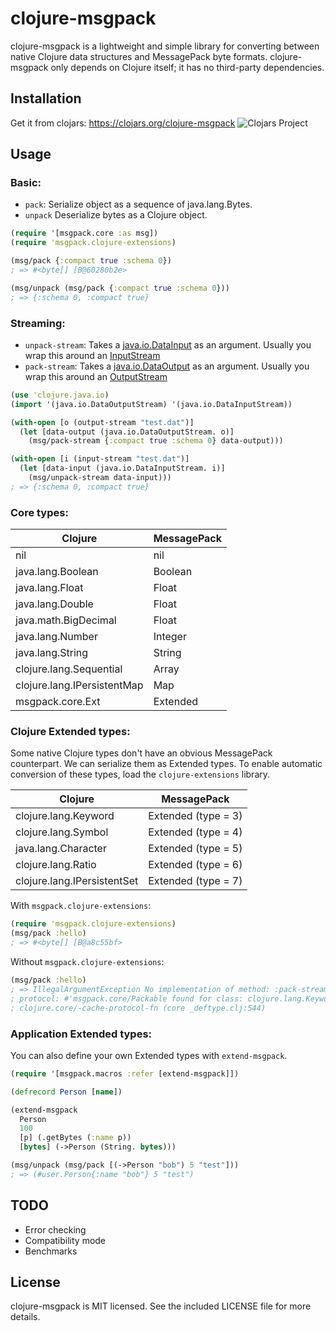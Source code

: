 # clojure-msgpack

clojure-msgpack is a lightweight and simple library for converting
between native Clojure data structures and MessagePack byte formats.
clojure-msgpack only depends on Clojure itself; it has no third-party
dependencies.

## Installation

Get it from clojars: https://clojars.org/clojure-msgpack
![Clojars Project](http://clojars.org/clojure-msgpack/latest-version.svg)

## Usage

### Basic:
* ```pack```: Serialize object as a sequence of java.lang.Bytes.
* ```unpack``` Deserialize bytes as a Clojure object.
```clojure
(require '[msgpack.core :as msg])
(require 'msgpack.clojure-extensions)

(msg/pack {:compact true :schema 0})
; => #<byte[] [B@60280b2e>

(msg/unpack (msg/pack {:compact true :schema 0}))
; => {:schema 0, :compact true}
`````

### Streaming:
* ```unpack-stream```: Takes a [java.io.DataInput](http://docs.oracle.com/javase/7/docs/api/java/io/DataInput.html) as an argument. Usually you wrap this around an [InputStream](http://docs.oracle.com/javase/7/docs/api/java/io/InputStream.html)
* ```pack-stream```: Takes a [java.io.DataOutput](http://docs.oracle.com/javase/7/docs/api/java/io/DataOutput.html) as an argument. Usually you wrap this around an [OutputStream](http://docs.oracle.com/javase/7/docs/api/java/io/OutputStream.html)
```clojure
(use 'clojure.java.io)
(import '(java.io.DataOutputStream) '(java.io.DataInputStream))

(with-open [o (output-stream "test.dat")]
  (let [data-output (java.io.DataOutputStream. o)]
    (msg/pack-stream {:compact true :schema 0} data-output)))

(with-open [i (input-stream "test.dat")]
  (let [data-input (java.io.DataInputStream. i)]
    (msg/unpack-stream data-input)))
; => {:schema 0, :compact true}
```

### Core types:

Clojure			    | MessagePack
----------------------------|------------
nil			    | nil
java.lang.Boolean	    | Boolean
java.lang.Float		    | Float
java.lang.Double	    | Float
java.math.BigDecimal	    | Float
java.lang.Number	    | Integer
java.lang.String	    | String
clojure.lang.Sequential	    | Array
clojure.lang.IPersistentMap | Map
msgpack.core.Ext	    | Extended

### Clojure Extended types:
Some native Clojure types don't have an obvious MessagePack counterpart. We can
serialize them as Extended types. To enable automatic conversion of these
types, load the `clojure-extensions` library.

Clojure			    | MessagePack
----------------------------|------------
clojure.lang.Keyword	    | Extended (type = 3)
clojure.lang.Symbol	    | Extended (type = 4)
java.lang.Character	    | Extended (type = 5)
clojure.lang.Ratio	    | Extended (type = 6)
clojure.lang.IPersistentSet | Extended (type = 7)

With `msgpack.clojure-extensions`:
```clojure
(require 'msgpack.clojure-extensions)
(msg/pack :hello)
; => #<byte[] [B@a8c55bf>
```

Without `msgpack.clojure-extensions`:
```clojure
(msg/pack :hello)
; => IllegalArgumentException No implementation of method: :pack-stream of
; protocol: #'msgpack.core/Packable found for class: clojure.lang.Keyword
; clojure.core/-cache-protocol-fn (core _deftype.clj:544)
```

### Application Extended types:
You can also define your own Extended types with `extend-msgpack`.

```clojure
(require '[msgpack.macros :refer [extend-msgpack]])

(defrecord Person [name])

(extend-msgpack
  Person
  100
  [p] (.getBytes (:name p))
  [bytes] (->Person (String. bytes)))

(msg/unpack (msg/pack [(->Person "bob") 5 "test"]))
; => (#user.Person{:name "bob"} 5 "test")
```

## TODO
* Error checking
* Compatibility mode
* Benchmarks

## License
clojure-msgpack is MIT licensed. See the included LICENSE file for more details.
